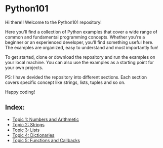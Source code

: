 # Python101
Hi there!! Welcome to the Python101 repository!

Here you'll find a collection of Python examples that cover a wide range of common and fundamental programming concepts. Whether you're a beginner or an experienced developer, you'll find something useful here. The examples are organized, easy to understand and most importantly fun!

To get started, clone or download the repository and run the examples on your local machine. You can also use the examples as a starting point for your own projects.

PS: I have devided the repository into different sections. Each section covers specific concept like strings, lists, tuples and so on.

Happy coding!

## Index:
- [Topic 1: Numbers and Arithmetic](https://github.com/abhitatachar2000/Python101/tree/main/Topic%201%20-%20Numbers%20and%20Arithmetic)
- [Topic 2: Strings](https://github.com/abhitatachar2000/Python101/tree/main/Topic%202%20-%20Strings)
- [Topic 3: Lists](https://github.com/abhitatachar2000/Python101/tree/main/Topic%203%20-%20Lists)
- [Topic 4: Dictionaries](https://github.com/abhitatachar2000/Python101/tree/main/Topic%204%20-%20Dictionary)
- [Topic 5: Functions and Callbacks](https://github.com/abhitatachar2000/Python101/tree/main/Topic%205%20-%20Functions%20and%20Callbacks)

